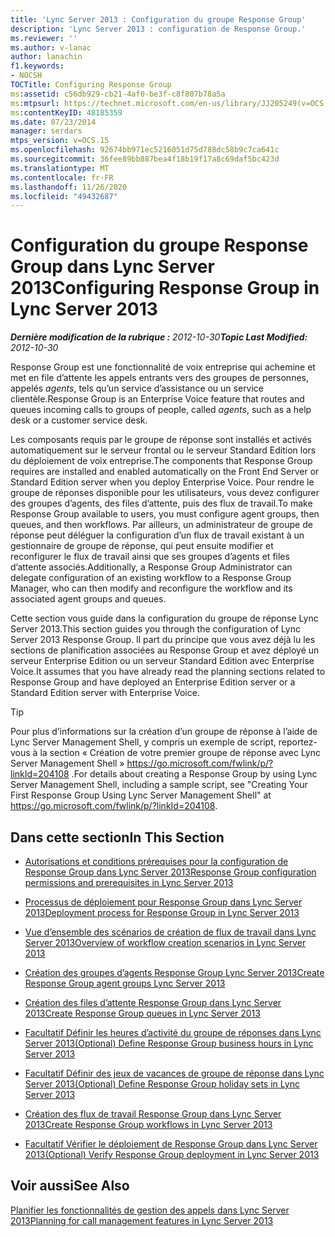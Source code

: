 ```yaml
---
title: 'Lync Server 2013 : Configuration du groupe Response Group'
description: 'Lync Server 2013 : configuration de Response Group.'
ms.reviewer: ''
ms.author: v-lanac
author: lanachin
f1.keywords:
- NOCSH
TOCTitle: Configuring Response Group
ms:assetid: c56db929-cb21-4af0-be3f-c8f807b78a5a
ms:mtpsurl: https://technet.microsoft.com/en-us/library/JJ205249(v=OCS.15)
ms:contentKeyID: 48185359
ms.date: 07/23/2014
manager: serdars
mtps_version: v=OCS.15
ms.openlocfilehash: 92674bb971ec5216051d75d788dc58b9c7ca641c
ms.sourcegitcommit: 36fee89bb887bea4f18b19f17a8c69daf5bc423d
ms.translationtype: MT
ms.contentlocale: fr-FR
ms.lasthandoff: 11/26/2020
ms.locfileid: "49432687"
---
```

# <a name="configuring-response-group-in-lync-server-2013"></a><span data-ttu-id="50b74-103">Configuration du groupe Response Group dans Lync Server 2013</span><span class="sxs-lookup"><span data-stu-id="50b74-103">Configuring Response Group in Lync Server 2013</span></span>

<div data-xmlns="http://www.w3.org/1999/xhtml">

<div class="topic" data-xmlns="http://www.w3.org/1999/xhtml" data-msxsl="urn:schemas-microsoft-com:xslt" data-cs="https://msdn.microsoft.com/">

<div data-asp="https://msdn2.microsoft.com/asp">



</div>

<div id="mainSection">

<div id="mainBody"><span data-ttu-id="50b74-104">

<span> </span></span><span class="sxs-lookup"><span data-stu-id="50b74-104">

<span> </span></span></span>

<span data-ttu-id="50b74-105">_**Dernière modification de la rubrique :** 2012-10-30_</span><span class="sxs-lookup"><span data-stu-id="50b74-105">_**Topic Last Modified:** 2012-10-30_</span></span>

<span data-ttu-id="50b74-106">Response Group est une fonctionnalité de voix entreprise qui achemine et met en file d’attente les appels entrants vers des groupes de personnes, appelés *agents*, tels qu’un service d’assistance ou un service clientèle.</span><span class="sxs-lookup"><span data-stu-id="50b74-106">Response Group is an Enterprise Voice feature that routes and queues incoming calls to groups of people, called *agents*, such as a help desk or a customer service desk.</span></span>

<span data-ttu-id="50b74-107">Les composants requis par le groupe de réponse sont installés et activés automatiquement sur le serveur frontal ou le serveur Standard Edition lors du déploiement de voix entreprise.</span><span class="sxs-lookup"><span data-stu-id="50b74-107">The components that Response Group requires are installed and enabled automatically on the Front End Server or Standard Edition server when you deploy Enterprise Voice.</span></span> <span data-ttu-id="50b74-108">Pour rendre le groupe de réponses disponible pour les utilisateurs, vous devez configurer des groupes d’agents, des files d’attente, puis des flux de travail.</span><span class="sxs-lookup"><span data-stu-id="50b74-108">To make Response Group available to users, you must configure agent groups, then queues, and then workflows.</span></span> <span data-ttu-id="50b74-109">Par ailleurs, un administrateur de groupe de réponse peut déléguer la configuration d’un flux de travail existant à un gestionnaire de groupe de réponse, qui peut ensuite modifier et reconfigurer le flux de travail ainsi que ses groupes d’agents et files d’attente associés.</span><span class="sxs-lookup"><span data-stu-id="50b74-109">Additionally, a Response Group Administrator can delegate configuration of an existing workflow to a Response Group Manager, who can then modify and reconfigure the workflow and its associated agent groups and queues.</span></span>

<span data-ttu-id="50b74-110">Cette section vous guide dans la configuration du groupe de réponse Lync Server 2013.</span><span class="sxs-lookup"><span data-stu-id="50b74-110">This section guides you through the configuration of Lync Server 2013 Response Group.</span></span> <span data-ttu-id="50b74-111">Il part du principe que vous avez déjà lu les sections de planification associées au Response Group et avez déployé un serveur Enterprise Edition ou un serveur Standard Edition avec Enterprise Voice.</span><span class="sxs-lookup"><span data-stu-id="50b74-111">It assumes that you have already read the planning sections related to Response Group and have deployed an Enterprise Edition server or a Standard Edition server with Enterprise Voice.</span></span>

<div>


> [!TIP]  
> <span data-ttu-id="50b74-112">Pour plus d’informations sur la création d’un groupe de réponse à l’aide de Lync Server Management Shell, y compris un exemple de script, reportez-vous à la section « Création de votre premier groupe de réponse avec Lync Server Management Shell » <A href="https://go.microsoft.com/fwlink/p/?linkid=204108">https://go.microsoft.com/fwlink/p/?linkId=204108</A> .</span><span class="sxs-lookup"><span data-stu-id="50b74-112">For details about creating a Response Group by using Lync Server Management Shell, including a sample script, see "Creating Your First Response Group Using Lync Server Management Shell" at <A href="https://go.microsoft.com/fwlink/p/?linkid=204108">https://go.microsoft.com/fwlink/p/?linkId=204108</A>.</span></span>



</div>

<div>

## <a name="in-this-section"></a><span data-ttu-id="50b74-113">Dans cette section</span><span class="sxs-lookup"><span data-stu-id="50b74-113">In This Section</span></span>

  - [<span data-ttu-id="50b74-114">Autorisations et conditions prérequises pour la configuration de Response Group dans Lync Server 2013</span><span class="sxs-lookup"><span data-stu-id="50b74-114">Response Group configuration permissions and prerequisites in Lync Server 2013</span></span>](lync-server-2013-response-group-configuration-permissions-and-prerequisites.md)

  - [<span data-ttu-id="50b74-115">Processus de déploiement pour Response Group dans Lync Server 2013</span><span class="sxs-lookup"><span data-stu-id="50b74-115">Deployment process for Response Group in Lync Server 2013</span></span>](lync-server-2013-deployment-process-for-response-group.md)

  - [<span data-ttu-id="50b74-116">Vue d’ensemble des scénarios de création de flux de travail dans Lync Server 2013</span><span class="sxs-lookup"><span data-stu-id="50b74-116">Overview of workflow creation scenarios in Lync Server 2013</span></span>](lync-server-2013-overview-of-workflow-creation-scenarios.md)

  - [<span data-ttu-id="50b74-117">Création des groupes d’agents Response Group Lync Server 2013</span><span class="sxs-lookup"><span data-stu-id="50b74-117">Create Response Group agent groups Lync Server 2013</span></span>](lync-server-2013-create-response-group-agent-groups.md)

  - [<span data-ttu-id="50b74-118">Création des files d’attente Response Group dans Lync Server 2013</span><span class="sxs-lookup"><span data-stu-id="50b74-118">Create Response Group queues in Lync Server 2013</span></span>](lync-server-2013-create-response-group-queues.md)

  - [<span data-ttu-id="50b74-119">Facultatif Définir les heures d’activité du groupe de réponses dans Lync Server 2013</span><span class="sxs-lookup"><span data-stu-id="50b74-119">(Optional) Define Response Group business hours in Lync Server 2013</span></span>](lync-server-2013-optional-define-response-group-business-hours.md)

  - [<span data-ttu-id="50b74-120">Facultatif Définir des jeux de vacances de groupe de réponse dans Lync Server 2013</span><span class="sxs-lookup"><span data-stu-id="50b74-120">(Optional) Define Response Group holiday sets in Lync Server 2013</span></span>](lync-server-2013-optional-define-response-group-holiday-sets.md)

  - [<span data-ttu-id="50b74-121">Création des flux de travail Response Group dans Lync Server 2013</span><span class="sxs-lookup"><span data-stu-id="50b74-121">Create Response Group workflows in Lync Server 2013</span></span>](lync-server-2013-create-response-group-workflows.md)

  - [<span data-ttu-id="50b74-122">Facultatif Vérifier le déploiement de Response Group dans Lync Server 2013</span><span class="sxs-lookup"><span data-stu-id="50b74-122">(Optional) Verify Response Group deployment in Lync Server 2013</span></span>](lync-server-2013-optional-verify-response-group-deployment.md)

</div>

<div>

## <a name="see-also"></a><span data-ttu-id="50b74-123">Voir aussi</span><span class="sxs-lookup"><span data-stu-id="50b74-123">See Also</span></span>


[<span data-ttu-id="50b74-124">Planifier les fonctionnalités de gestion des appels dans Lync Server 2013</span><span class="sxs-lookup"><span data-stu-id="50b74-124">Planning for call management features in Lync Server 2013</span></span>](lync-server-2013-planning-for-call-management-features.md)  
  

<span data-ttu-id="50b74-125"></div>

</div>

<span> </span>

</div>

</div>

</span><span class="sxs-lookup"><span data-stu-id="50b74-125"></div>

</div>

<span> </span>

</div>

</div>

</span></span></div>


